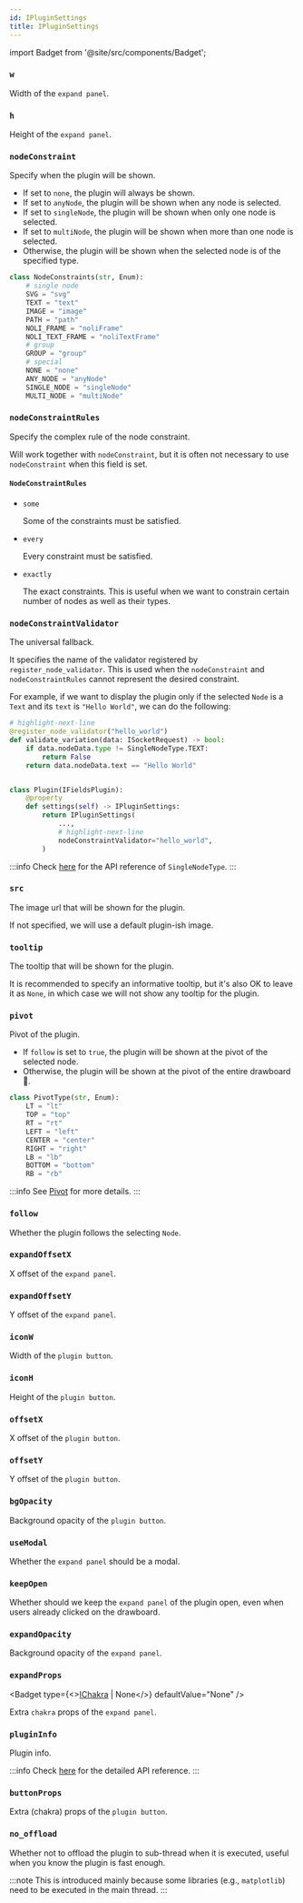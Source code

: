 ```yaml
---
id: IPluginSettings
title: IPluginSettings
---
```


import Badget from '@site/src/components/Badget';

### `w`

<Badget type="int" required />

Width of the `expand panel`.

### `h`

<Badget type="int" required />

Height of the `expand panel`.

### `nodeConstraint`

<Badget type="NodeConstraints | None" defaultValue="None" />

Specify when the plugin will be shown.

* If set to `none`, the plugin will always be shown.
* If set to `anyNode`, the plugin will be shown when any node is selected.
* If set to `singleNode`, the plugin will be shown when only one node is selected.
* If set to `multiNode`, the plugin will be shown when more than one node is selected.
* Otherwise, the plugin will be shown when the selected node is of the specified type.

```python title="cfdraw/parsers/noli.py"
class NodeConstraints(str, Enum):
    # single node
    SVG = "svg"
    TEXT = "text"
    IMAGE = "image"
    PATH = "path"
    NOLI_FRAME = "noliFrame"
    NOLI_TEXT_FRAME = "noliTextFrame"
    # group
    GROUP = "group"
    # special
    NONE = "none"
    ANY_NODE = "anyNode"
    SINGLE_NODE = "singleNode"
    MULTI_NODE = "multiNode"
```

### `nodeConstraintRules`

<Badget type="NodeConstraintRules | None" defaultValue="None" />

Specify the complex rule of the node constraint.

Will work together with `nodeConstraint`, but it is often not necessary to use `nodeConstraint` when this field is set.

#### `NodeConstraintRules`

* `some`

  <Badget type="List[NodeConstraints] | None" defaultValue="None" />
  
  Some of the constraints must be satisfied.

* `every`

  <Badget type="NodeConstraints] | None" defaultValue="None" />
  
  Every constraint must be satisfied.

* `exactly`

  <Badget type="NodeConstraints] | None" defaultValue="None" />
  
  The exact constraints. This is useful when we want to constrain certain number of nodes as well as their types.

### `nodeConstraintValidator`

<Badget type="str | None" defaultValue="None" />

The universal fallback.

It specifies the name of the validator registered by `register_node_validator`. This is used when the `nodeConstraint` and `nodeConstraintRules` cannot represent the desired constraint.

For example, if we want to display the plugin only if the selected `Node` is a `Text` and its `text` is `"Hello World"`, we can do the following:

```python title="app.py"
# highlight-next-line
@register_node_validator("hello_world")
def validate_variation(data: ISocketRequest) -> bool:
    if data.nodeData.type != SingleNodeType.TEXT:
        return False
    return data.nodeData.text == "Hello World"


class Plugin(IFieldsPlugin):
    @property
    def settings(self) -> IPluginSettings:
        return IPluginSettings(
            ...,
            # highlight-next-line
            nodeConstraintValidator="hello_world",
        )
```

:::info
Check [here](/docs/api-reference/Types#singlenodetype) for the API reference of `SingleNodeType`.
:::

### `src`

<Badget type="str | None" defaultValue="None" />

The image url that will be shown for the plugin.

If not specified, we will use a default plugin-ish image.

### `tooltip`

<Badget type="str | None" defaultValue="None" />

The tooltip that will be shown for the plugin.

It is recommended to specify an informative tooltip, but it's also OK to leave it as `None`, in which case we will not show any tooltip for the plugin.

### `pivot`

<Badget type="PivotType | None" defaultValue="None" />

Pivot of the plugin.

* If `follow` is set to `true`, the plugin will be shown at the pivot of the selected node.
* Otherwise, the plugin will be shown at the pivot of the entire drawboard 🎨.

```python title="cftool.geometry"
class PivotType(str, Enum):
    LT = "lt"
    TOP = "top"
    RT = "rt"
    LEFT = "left"
    CENTER = "center"
    RIGHT = "right"
    LB = "lb"
    BOTTOM = "bottom"
    RB = "rb"
```

:::info
See [Pivot](/docs/reference/terminology#pivot) for more details.
:::

### `follow`

<Badget type="bool" defaultValue="False" />

Whether the plugin follows the selecting `Node`.

### `expandOffsetX`

<Badget type="int | None" defaultValue="None" />

X offset of the `expand panel`.

### `expandOffsetY`

<Badget type="int | None" defaultValue="None" />

Y offset of the `expand panel`.

### `iconW`

<Badget type="int | None" defaultValue="None" />

Width of the `plugin button`.

### `iconH`

<Badget type="int | None" defaultValue="None" />

Height of the `plugin button`.

### `offsetX`

<Badget type="int | None" defaultValue="None" />

X offset of the `plugin button`.

### `offsetY`

<Badget type="int | None" defaultValue="None" />

Y offset of the `plugin button`.

### `bgOpacity`

<Badget type="float | None" defaultValue="None" />

Background opacity of the `plugin button`.

### `useModal`

<Badget type="bool" defaultValue="False" />

Whether the `expand panel` should be a modal.

### `keepOpen`

<Badget type="bool" defaultValue="False" />

Whether should we keep the `expand panel` of the plugin open, even when users already clicked on the drawboard.

### `expandOpacity`

<Badget type="float | None" defaultValue="None" />

Background opacity of the `expand panel`.

### `expandProps`

<Badget type={<><a href="/carefree-drawboard-doc/docs/api-reference/Types#ichakra">IChakra</a> | None</>} defaultValue="None" />

Extra `chakra` props of the `expand panel`.

### `pluginInfo`

<Badget type="IPluginInfo" defaultValue="IPluginInfo()" />

Plugin info.

:::info
Check [here](/docs/api-reference/IPluginInfo) for the detailed API reference.
:::

### `buttonProps`

<Badget type="Dict[str, Any] | None" defaultValue="None" />

Extra (chakra) props of the `plugin button`.

### `no_offload`

<Badget type="bool" defaultValue="False" />

Whether not to offload the plugin to sub-thread when it is executed, useful when you know the plugin is fast enough.

:::note
This is introduced mainly because some libraries (e.g., `matplotlib`) need to be executed in the main thread.
:::
